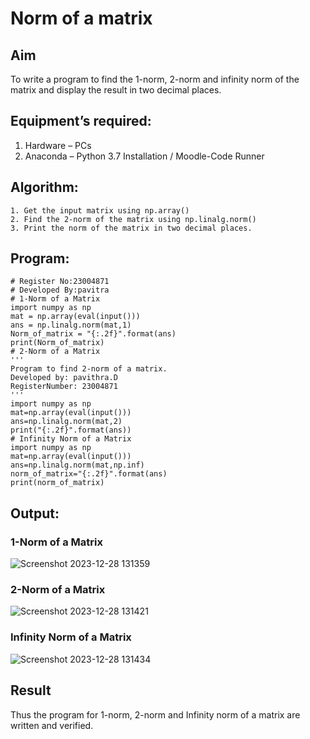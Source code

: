 # Norm of a matrix
## Aim
To write a program to find the 1-norm, 2-norm and infinity norm of the matrix and display the result in two decimal places.
## Equipment’s required:
1.	Hardware – PCs
2.	Anaconda – Python 3.7 Installation / Moodle-Code Runner
## Algorithm:
	1. Get the input matrix using np.array()   
    2. Find the 2-norm of the matrix using np.linalg.norm()
	3. Print the norm of the matrix in two decimal places.
## Program:
```
# Register No:23004871
# Developed By:pavitra
# 1-Norm of a Matrix
import numpy as np
mat = np.array(eval(input()))
ans = np.linalg.norm(mat,1)
Norm_of_matrix = "{:.2f}".format(ans)
print(Norm_of_matrix)
# 2-Norm of a Matrix
'''
Program to find 2-norm of a matrix.
Developed by: pavithra.D
RegisterNumber: 23004871
'''
import numpy as np
mat=np.array(eval(input()))
ans=np.linalg.norm(mat,2)
print("{:.2f}".format(ans))
# Infinity Norm of a Matrix
import numpy as np
mat=np.array(eval(input()))
ans=np.linalg.norm(mat,np.inf)
norm_of_matrix="{:.2f}".format(ans)
print(norm_of_matrix)
```
## Output:
### 1-Norm of a Matrix
![Screenshot 2023-12-28 131359](https://github.com/PavithraD23004871/Norm-of-a-matrix/assets/138955967/6556811a-5fef-40d6-8c0b-ca25c2260a6b)


### 2-Norm of a Matrix

![Screenshot 2023-12-28 131421](https://github.com/PavithraD23004871/Norm-of-a-matrix/assets/138955967/9cad3e64-d57b-4dd2-99aa-246948316c7b)

### Infinity Norm of a Matrix

![Screenshot 2023-12-28 131434](https://github.com/PavithraD23004871/Norm-of-a-matrix/assets/138955967/55b25c23-0f2a-4fca-8a8a-a8639907b217)

## Result
Thus the program for 1-norm, 2-norm and Infinity norm of a matrix are written and verified.
